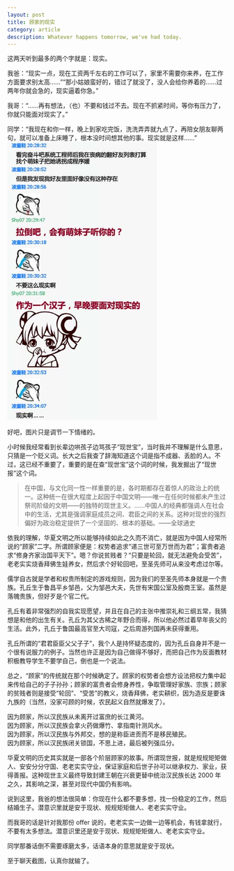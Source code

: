 ```yaml
---
layout: post
title: 顾家的现实
category: article
description: Whatever happens tomorrow, we've had today.
---
```


这两天听到最多的两个字就是：现实。  

我爸：“现实一点，现在工资两千左右的工作可以了，家里不需要你来养，在工作方面要求别太高……”“那小姑娘蛮好的，错过了就没了，没人会给你养着的……过两年你就会急的，现实逼着你急。”  

我哥：“……再有想法，（也）不要和钱过不去。现在不抓紧时间，等你有压力了，你就只能面对现实了。”  

同学：“我现在和你一样，晚上到家吃完饭，洗洗弄弄就九点了，再陪女朋友聊两句，就可以准备上床睡了，根本没时间想其他的事。现实就是这样……”  
![聊天截图](/images/201406/talk.jpg)


好吧，图片只是调节一下情绪的。  
  

小时候我经常看到长辈边哄孩子边骂孩子“现世宝”，当时我并不理解是什么意思，只猜是一个贬义词。长大之后我查了辞海知道这个词是指不成器、丢脸的人。不过，这已经不重要了，重要的是在查“现世宝”这个词的时候，我发掘出了“现世报”这个词。  

> 在中国，与文化同一性一样重要的是，各时期都存在着惊人的政治上的统一。这种统一在很大程度上起因于中国文明——唯一在任何时候都未产生过祭司阶级的文明——的独特的现世主义。……中国人的经典都强调人在社会中的生活，尤其是强调家庭成员之间、君臣之间的关系。这种对现世的强烈偏好为政治稳定提供了一个坚固的、根本的基础。——全球通史  
  

依我的理解，华夏文明之所以能够持续如此之久而不消亡，就是因为中国人经常所说的“顾家”二字。所谓顾家便是：权势者追求“递三世可至万世而为君”；富贵者追求“修身齐家治国平天下”。嗯？你说贫贱者？“只要是轮回，就无法避免会受苦”，老老实实烧香拜佛生娃养女，然后求个好轮回吧，至圣先师可从来没考虑过尔等。  

儒学自古就是学者和权贵所制定的游戏规则，因为我们的至圣先师本身就是一个贵族。孔丘生于鲁昌平乡邹邑，父为邹邑大夫，先世有宋国公室及殷商王室。虽然是落魄贵族，但好歹是个官二代。  

孔丘有着非常强烈的自我实现愿望，并且在自己的主张中推崇礼和三纲五常，我猜想是和他的出生有关。孔丘为其父古稀之年野合而得，所以他必然过着早年丧父的生活。此外，孔丘于鲁国最高官至大司寇，之后周游列国再未获得重用。  

孔丘所谓的“君君臣臣父父子子”，我个人是持怀疑态度的，因为孔丘自身并不是一个很有说服力的例子。当然也许正是因为自己做得不够好，而把自己作为反面教材积极教导学生不要学自己，倒也是一个说法。  

总之，“顾家”的传统就在那个时候确定了。顾家的权势者会想方设法把权力集中起来传给自己的子子孙孙；顾家的富贵者会修身养性，争取管理好家族、宗族；顾家的贫贱者则是接受“轮回”、“受苦”的教义，烧香拜佛，老实耕织，因为造反是要诛九族的（当然，没家可顾的时候，农民起义自然就爆发了）。  
  

因为顾家，所以汉民族从未离开过富庶的长江黄河。  
因为顾家，所以汉民族会拿火药做爆竹、拿指南针测风水。  
因为顾家，所以汉民族与外邦交，想的是称臣进贡而不是移民殖民。  
因为顾家，所以汉民族闭关锁国，不思上进，最后被列强瓜分。  


华夏文明的历史其实就是一部各个阶层顾家的故事。所谓现世报，就是规规矩矩做人、安安分分守国、老老实实守业，保证家庭和后世子孙可以继承权力、家业，获得善报。这种现世主义最终导致封建王朝在兴衰更替中统治汉民族长达 2000 年之久，其影响之深，甚至对现代中国仍有影响。  
  

说到这里，我爸的想法很简单：你现在什么都不要多想，找一份稳定的工作，然后结婚生子。潜意识里就是安于现状、规规矩矩做人、老老实实守业。  

而我哥的话是针对我那份 offer 说的，老老实实一边做一边等机会，有钱拿就行，不要有太多想法。潜意识里还是安于现状、规规矩矩做人、老老实实守业。  

同学那番话倒不需要琢磨太多，话语本身的意思就是安于现状。  

至于聊天截图，认真你就输了。  

